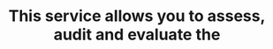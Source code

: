 ---
layout: answer
title: "This service allows you to assess, audit and evaluate the "
blurb: "CloudWatch monitors your resources, CloudTrail audits user account activity, and AWS Config allows you to assess, audit and evaluate the configurations of"
quid: 235
---